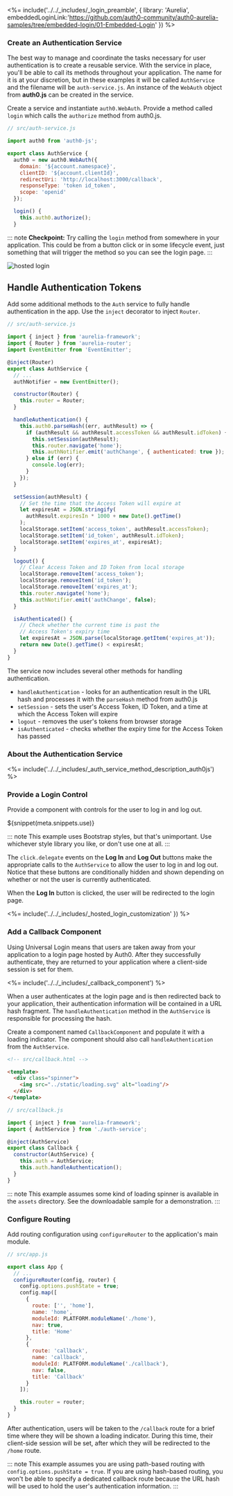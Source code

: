 <%= include('../../_includes/_login_preamble', { library: 'Aurelia', embeddedLoginLink:'https://github.com/auth0-community/auth0-aurelia-samples/tree/embedded-login/01-Embedded-Login' }) %>

### Create an Authentication Service

The best way to manage and coordinate the tasks necessary for user authentication is to create a reusable service. With the service in place, you'll be able to call its methods throughout your application. The name for it is at your discretion, but in these examples it will be called `AuthService` and the filename will be `auth-service.js`. An instance of the `WebAuth` object from **auth0.js** can be created in the service.

Create a service and instantiate `auth0.WebAuth`. Provide a method called `login` which calls the `authorize` method from auth0.js.

```js
// src/auth-service.js

import auth0 from 'auth0-js';

export class AuthService {
  auth0 = new auth0.WebAuth({
    domain: '${account.namespace}',
    clientID: '${account.clientId}',
    redirectUri: 'http://localhost:3000/callback',
    responseType: 'token id_token',
    scope: 'openid'
  });

  login() {
    this.auth0.authorize();
  }
```

::: note
**Checkpoint:** Try calling the `login` method from somewhere in your application. This could be from a button click or in some lifecycle event, just something that will trigger the method so you can see the login page.
:::

![hosted login](/media/articles/web/hosted-login.png)

## Handle Authentication Tokens

Add some additional methods to the `Auth` service to fully handle authentication in the app. Use the `inject` decorator to inject `Router`.

```js
// src/auth-service.js

import { inject } from 'aurelia-framework';
import { Router } from 'aurelia-router';
import EventEmitter from 'EventEmitter';

@inject(Router)
export class AuthService {
  // ...
  authNotifier = new EventEmitter();

  constructor(Router) {
    this.router = Router;
  }

  handleAuthentication() {
    this.auth0.parseHash((err, authResult) => {
      if (authResult && authResult.accessToken && authResult.idToken) {
        this.setSession(authResult);
        this.router.navigate('home');
        this.authNotifier.emit('authChange', { authenticated: true });
      } else if (err) {
        console.log(err);
      }
    });
  }

  setSession(authResult) {
    // Set the time that the Access Token will expire at
    let expiresAt = JSON.stringify(
      authResult.expiresIn * 1000 + new Date().getTime()
    );
    localStorage.setItem('access_token', authResult.accessToken);
    localStorage.setItem('id_token', authResult.idToken);
    localStorage.setItem('expires_at', expiresAt);
  }

  logout() {
    // Clear Access Token and ID Token from local storage
    localStorage.removeItem('access_token');
    localStorage.removeItem('id_token');
    localStorage.removeItem('expires_at');
    this.router.navigate('home');
    this.authNotifier.emit('authChange', false);
  }

  isAuthenticated() {
    // Check whether the current time is past the
    // Access Token's expiry time
    let expiresAt = JSON.parse(localStorage.getItem('expires_at'));
    return new Date().getTime() < expiresAt;
  }
}
```

The service now includes several other methods for handling authentication.

* `handleAuthentication` - looks for an authentication result in the URL hash and processes it with the `parseHash` method from auth0.js
* `setSession` - sets the user's Access Token, ID Token, and a time at which the Access Token will expire
* `logout` - removes the user's tokens from browser storage
* `isAuthenticated` - checks whether the expiry time for the Access Token has passed

### About the Authentication Service

<%= include('../../_includes/_auth_service_method_description_auth0js') %>

### Provide a Login Control

Provide a component with controls for the user to log in and log out.

${snippet(meta.snippets.use)}

::: note
This example uses Bootstrap styles, but that's unimportant. Use whichever style library you like, or don't use one at all.
:::

The `click.delegate` events on the **Log In** and **Log Out** buttons make the appropriate calls to the `AuthService` to allow the user to log in and log out. Notice that these buttons are conditionally hidden and shown depending on whether or not the user is currently authenticated.

When the **Log In** button is clicked, the user will be redirected to the login page.

<%= include('../../_includes/_hosted_login_customization' }) %>

### Add a Callback Component

Using Universal Login means that users are taken away from your application to a login page hosted by Auth0. After they successfully authenticate, they are returned to your application where a client-side session is set for them.

<%= include('../../_includes/_callback_component') %>

When a user authenticates at the login page and is then redirected back to your application, their authentication information will be contained in a URL hash fragment. The `handleAuthentication` method in the `AuthService` is responsible for processing the hash.

Create a component named `CallbackComponent` and populate it with a loading indicator. The component should also call `handleAuthentication` from the `AuthService`.

```html
<!-- src/callback.html -->

<template>
  <div class="spinner">
    <img src="../static/loading.svg" alt="loading"/>
  </div>
</template>
```

```js
// src/callback.js

import { inject } from 'aurelia-framework';
import { AuthService } from './auth-service';

@inject(AuthService)
export class Callback {
  constructor(AuthService) {
    this.auth = AuthService;
    this.auth.handleAuthentication();
  }
}
```

::: note
This example assumes some kind of loading spinner is available in the `assets` directory. See the downloadable sample for a demonstration.
:::

### Configure Routing

Add routing configuration using `configureRouter` to the application's main module.

```js
// src/app.js

export class App {
  // ...
  configureRouter(config, router) {
    config.options.pushState = true;
    config.map([
      {
        route: ['', 'home'],
        name: 'home',
        moduleId: PLATFORM.moduleName('./home'),
        nav: true,
        title: 'Home'
      },
      {
        route: 'callback',
        name: 'callback',
        moduleId: PLATFORM.moduleName('./callback'),
        nav: false,
        title: 'Callback'
      }
    ]);

    this.router = router;
  }
}
```

After authentication, users will be taken to the `/callback` route for a brief time where they will be shown a loading indicator. During this time, their client-side session will be set, after which they will be redirected to the `/home` route.

::: note
This example assumes you are using path-based routing with `config.options.pushState = true`. If you are using hash-based routing, you won't be able to specify a dedicated callback route because the URL hash will be used to hold the user's authentication information.
:::
